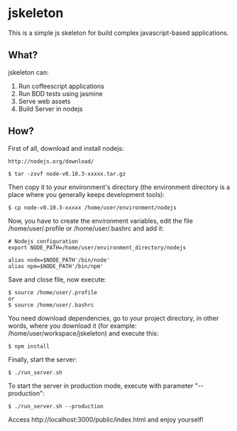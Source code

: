# jskeleton

This is a simple js skeleton for build complex javascript-based applications.

## What?

jskeleton can:

1. Run coffeescript applications
1. Run BDD tests using jasmine
1. Serve web assets
1. Build Server in nodejs

## How?

First of all, download and install nodejs:

    http://nodejs.org/download/

    $ tar -zxvf node-v0.10.3-xxxxx.tar.gz

Then copy it to your environment's directory (the environment directory is a place where you generally keeps development tools):

    $ cp node-v0.10.3-xxxxx /home/user/environment/nodejs

Now, you have to create the environment variables, edit the file /home/user/.profile or /home/user/.bashrc and add it:

    # Nodejs configuration
    export NODE_PATH=/home/user/environment_directory/nodejs

    alias node=$NODE_PATH'/bin/node'
    alias npm=$NODE_PATH'/bin/npm'

Save and close file, now execute:

    $ source /home/user/.profile
    or
    $ source /home/user/.bashrc

You need download dependencies, go to your project directory, in other words, where you download it (for example: /home/user/workspace/jskeleton) and execute this:

    $ npm install

Finally, start the server:

    $ ./run_server.sh

To start the server in production mode, execute with parameter "--production":

    $ ./run_server.sh --production


Access http://localhost:3000/public/index.html and enjoy yourself!
